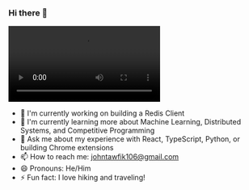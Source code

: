### Hi there 👋

![John's Skyline](/Users/johntawfik/Desktop/GithubSkyline.mov)


- 🔭 I'm currently working on building a Redis Client
- 🌱 I'm currently learning more about Machine Learning, Distributed Systems, and Competitive Programming
- 💬 Ask me about my experience with React, TypeScript, Python, or building Chrome extensions
- 📫 How to reach me: johntawfik106@gmail.com
- 😄 Pronouns: He/Him
- ⚡ Fun fact: I love hiking and traveling!

